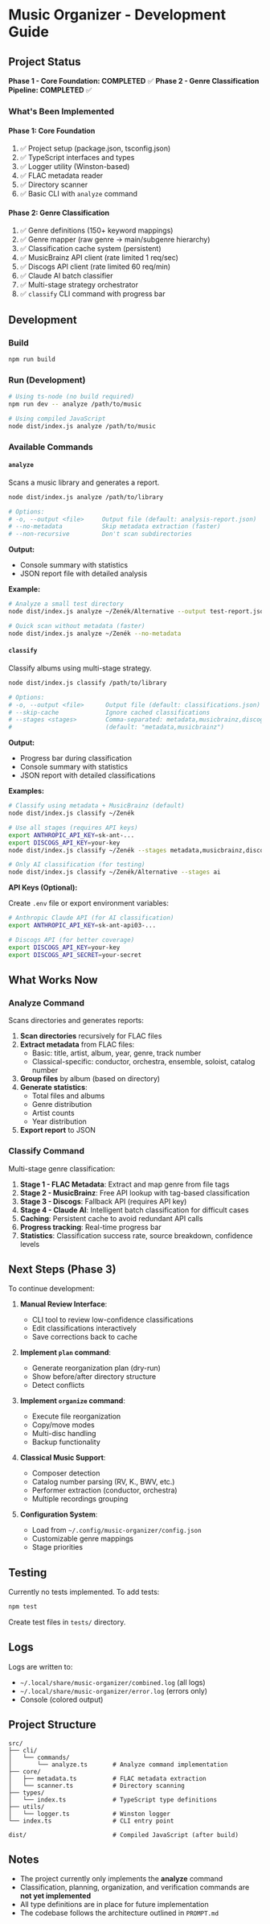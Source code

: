 # Music Organizer - Development Guide

## Project Status

**Phase 1 - Core Foundation: COMPLETED** ✅
**Phase 2 - Genre Classification Pipeline: COMPLETED** ✅

### What's Been Implemented

#### Phase 1: Core Foundation
1. ✅ Project setup (package.json, tsconfig.json)
2. ✅ TypeScript interfaces and types
3. ✅ Logger utility (Winston-based)
4. ✅ FLAC metadata reader
5. ✅ Directory scanner
6. ✅ Basic CLI with `analyze` command

#### Phase 2: Genre Classification
1. ✅ Genre definitions (150+ keyword mappings)
2. ✅ Genre mapper (raw genre → main/subgenre hierarchy)
3. ✅ Classification cache system (persistent)
4. ✅ MusicBrainz API client (rate limited 1 req/sec)
5. ✅ Discogs API client (rate limited 60 req/min)
6. ✅ Claude AI batch classifier
7. ✅ Multi-stage strategy orchestrator
8. ✅ `classify` CLI command with progress bar

## Development

### Build

```bash
npm run build
```

### Run (Development)

```bash
# Using ts-node (no build required)
npm run dev -- analyze /path/to/music

# Using compiled JavaScript
node dist/index.js analyze /path/to/music
```

### Available Commands

#### `analyze`

Scans a music library and generates a report.

```bash
node dist/index.js analyze /path/to/library

# Options:
# -o, --output <file>     Output file (default: analysis-report.json)
# --no-metadata           Skip metadata extraction (faster)
# --non-recursive         Don't scan subdirectories
```

**Output:**
- Console summary with statistics
- JSON report file with detailed analysis

**Example:**

```bash
# Analyze a small test directory
node dist/index.js analyze ~/Zenék/Alternative --output test-report.json

# Quick scan without metadata (faster)
node dist/index.js analyze ~/Zenék --no-metadata
```

#### `classify`

Classify albums using multi-stage strategy.

```bash
node dist/index.js classify /path/to/library

# Options:
# -o, --output <file>      Output file (default: classifications.json)
# --skip-cache             Ignore cached classifications
# --stages <stages>        Comma-separated: metadata,musicbrainz,discogs,ai
#                          (default: "metadata,musicbrainz")
```

**Output:**
- Progress bar during classification
- Console summary with statistics
- JSON report with detailed classifications

**Examples:**

```bash
# Classify using metadata + MusicBrainz (default)
node dist/index.js classify ~/Zenék

# Use all stages (requires API keys)
export ANTHROPIC_API_KEY=sk-ant-...
export DISCOGS_API_KEY=your-key
node dist/index.js classify ~/Zenék --stages metadata,musicbrainz,discogs,ai

# Only AI classification (for testing)
node dist/index.js classify ~/Zenék/Alternative --stages ai
```

**API Keys (Optional):**

Create `.env` file or export environment variables:

```bash
# Anthropic Claude API (for AI classification)
export ANTHROPIC_API_KEY=sk-ant-api03-...

# Discogs API (for better coverage)
export DISCOGS_API_KEY=your-key
export DISCOGS_API_SECRET=your-secret
```

## What Works Now

### Analyze Command

Scans directories and generates reports:

1. **Scan directories** recursively for FLAC files
2. **Extract metadata** from FLAC files:
   - Basic: title, artist, album, year, genre, track number
   - Classical-specific: conductor, orchestra, ensemble, soloist, catalog number
3. **Group files** by album (based on directory)
4. **Generate statistics**:
   - Total files and albums
   - Genre distribution
   - Artist counts
   - Year distribution
5. **Export report** to JSON

### Classify Command

Multi-stage genre classification:

1. **Stage 1 - FLAC Metadata**: Extract and map genre from file tags
2. **Stage 2 - MusicBrainz**: Free API lookup with tag-based classification
3. **Stage 3 - Discogs**: Fallback API (requires API key)
4. **Stage 4 - Claude AI**: Intelligent batch classification for difficult cases
5. **Caching**: Persistent cache to avoid redundant API calls
6. **Progress tracking**: Real-time progress bar
7. **Statistics**: Classification success rate, source breakdown, confidence levels

## Next Steps (Phase 3)

To continue development:

1. **Manual Review Interface**:
   - CLI tool to review low-confidence classifications
   - Edit classifications interactively
   - Save corrections back to cache

2. **Implement `plan` command**:
   - Generate reorganization plan (dry-run)
   - Show before/after directory structure
   - Detect conflicts

3. **Implement `organize` command**:
   - Execute file reorganization
   - Copy/move modes
   - Multi-disc handling
   - Backup functionality

4. **Classical Music Support**:
   - Composer detection
   - Catalog number parsing (RV, K., BWV, etc.)
   - Performer extraction (conductor, orchestra)
   - Multiple recordings grouping

5. **Configuration System**:
   - Load from `~/.config/music-organizer/config.json`
   - Customizable genre mappings
   - Stage priorities

## Testing

Currently no tests implemented. To add tests:

```bash
npm test
```

Create test files in `tests/` directory.

## Logs

Logs are written to:
- `~/.local/share/music-organizer/combined.log` (all logs)
- `~/.local/share/music-organizer/error.log` (errors only)
- Console (colored output)

## Project Structure

```
src/
├── cli/
│   └── commands/
│       └── analyze.ts       # Analyze command implementation
├── core/
│   ├── metadata.ts          # FLAC metadata extraction
│   └── scanner.ts           # Directory scanning
├── types/
│   └── index.ts             # TypeScript type definitions
├── utils/
│   └── logger.ts            # Winston logger
└── index.ts                 # CLI entry point

dist/                        # Compiled JavaScript (after build)
```

## Notes

- The project currently only implements the **analyze** command
- Classification, planning, organization, and verification commands are **not yet implemented**
- All type definitions are in place for future implementation
- The codebase follows the architecture outlined in `PROMPT.md`
